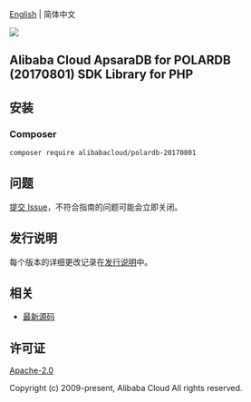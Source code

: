 [English](README.md) | 简体中文

![](https://aliyunsdk-pages.alicdn.com/icons/AlibabaCloud.svg)

## Alibaba Cloud ApsaraDB for POLARDB (20170801) SDK Library for PHP

## 安装

### Composer

```bash
composer require alibabacloud/polardb-20170801
```

## 问题

[提交 Issue](https://github.com/aliyun/alibabacloud-sdk/issues/new)，不符合指南的问题可能会立即关闭。

## 发行说明

每个版本的详细更改记录在[发行说明](./ChangeLog.txt)中。

## 相关

* [最新源码](https://github.com/aliyun/alibabacloud-sdk)

## 许可证

[Apache-2.0](http://www.apache.org/licenses/LICENSE-2.0)

Copyright (c) 2009-present, Alibaba Cloud All rights reserved.

